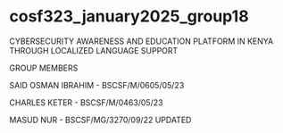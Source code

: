 # cosf323_january2025_group18

CYBERSECURITY AWARENESS AND EDUCATION PLATFORM IN KENYA THROUGH LOCALIZED LANGUAGE SUPPORT

GROUP MEMBERS

SAID OSMAN IBRAHIM - BSCSF/M/0605/05/23

CHARLES KETER - BSCSF/M/0463/05/23

MASUD NUR - BSCSF/MG/3270/09/22
UPDATED